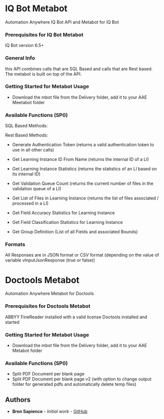 # IQ Bot Metabot

Automation Anywhere IQ Bot API and Metabot for IQ Bot

### Prerequisites for IQ Bot Metabot

IQ Bot version 6.5+

### General Info

this API combines calls that are SQL Based and calls that are Rest based. The metabot is built on top of the API.

### Getting Started for Metabot Usage

* Download the mbot file from the Delivery folder, add it to your AAE Meetabot folder

### Available Functions (SP0)

SQL Based Methods:


Rest Based Methods:

* Generate Authentication Token (returns a valid authentication token to use in all other calls)
* Get Learning Instance ID From Name (returns the internal ID of a LI)
* Get Learning Instance Statistics (returns the statistics of an LI based on its internal ID)
* Get Validation Queue Count (returns the current number of files in the validation queue of a LI)

* Get List of Files in Learning Instance (returns the list of files associated / processed in a LI)
* Get Field Accuracy Statistics for Learning Instance
* Get Field Classification Statistics for Learning Instance
* Get Group Definition (List of all Fields and associated Bounds)


### Formats

All Responses are in JSON format or CSV format (depending on the value of variable vInputJsonResponse (true or false))





# Doctools Metabot

Automation Anywhere Metabot for Doctools

### Prerequisites for Doctools Metabot

ABBYY FineReader installed with a valid license
Doctools installed and started


### Getting Started for Metabot Usage

* Download the mbot file from the Delivery folder, add it to your AAE Metabot folder

### Available Functions (SP0)


* Split PDF Document per blank page
* Split PDF Document per blank page v2 (with option to change output folder for generated pdfs and automatically delete temp files)


## Authors

* **Bren Sapience** - *Initial work* - [GitHub](https://github.com/BrendanSapience)
